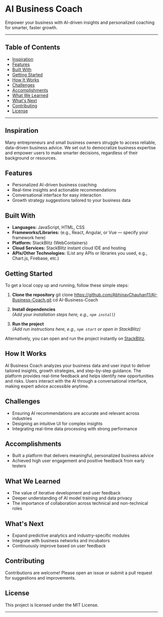 # AI Business Coach

Empower your business with AI-driven insights and personalized coaching for smarter, faster growth.

---

## Table of Contents

- [Inspiration](#inspiration)
- [Features](#features)
- [Built With](#built-with)
- [Getting Started](#getting-started)
- [How It Works](#how-it-works)
- [Challenges](#challenges)
- [Accomplishments](#accomplishments)
- [What We Learned](#what-we-learned)
- [What's Next](#whats-next)
- [Contributing](#contributing)
- [License](#license)

---

## Inspiration

Many entrepreneurs and small business owners struggle to access reliable, data-driven business advice. We set out to democratize business expertise and empower users to make smarter decisions, regardless of their background or resources.

## Features

- Personalized AI-driven business coaching
- Real-time insights and actionable recommendations
- Conversational interface for easy interaction
- Growth strategy suggestions tailored to your business data

## Built With

- **Languages:** JavaScript, HTML, CSS
- **Frameworks/Libraries:** (e.g., React, Angular, or Vue — specify your framework here)
- **Platform:** StackBlitz (WebContainers)
- **Cloud Services:** StackBlitz instant cloud IDE and hosting
- **APIs/Other Technologies:** (List any APIs or libraries you used, e.g., Chart.js, Firebase, etc.)

## Getting Started

To get a local copy up and running, follow these simple steps:

1. **Clone the repository**
git clone https://github.com/AbhinavChauhan11/AI-Business-Coach.git
cd AI-Business-Coach

2. **Install dependencies**  
*(Add your installation steps here, e.g., `npm install`)*

3. **Run the project**  
*(Add run instructions here, e.g., `npm start` or open in StackBlitz)*

Alternatively, you can open and run the project instantly on [StackBlitz](https://stackblitz.com/edit/sb1-svnf5pyf).

## How It Works

AI Business Coach analyzes your business data and user input to deliver tailored insights, growth strategies, and step-by-step guidance. The platform provides real-time feedback and helps identify new opportunities and risks. Users interact with the AI through a conversational interface, making expert advice accessible anytime.

## Challenges

- Ensuring AI recommendations are accurate and relevant across industries
- Designing an intuitive UI for complex insights
- Integrating real-time data processing with strong performance

## Accomplishments

- Built a platform that delivers meaningful, personalized business advice
- Achieved high user engagement and positive feedback from early testers

## What We Learned

- The value of iterative development and user feedback
- Deeper understanding of AI model training and data privacy
- The importance of collaboration across technical and non-technical roles

## What's Next

- Expand predictive analytics and industry-specific modules
- Integrate with business networks and incubators
- Continuously improve based on user feedback

## Contributing

Contributions are welcome! Please open an issue or submit a pull request for suggestions and improvements.

## License

This project is licensed under the MIT License.

---
